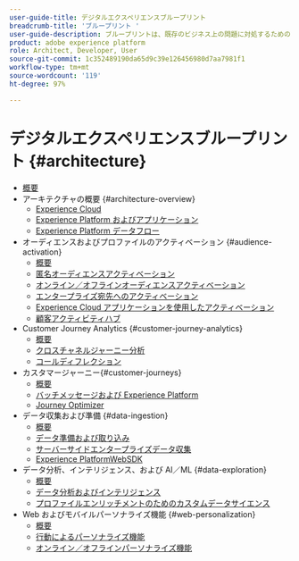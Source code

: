 ```yaml
---
user-guide-title: デジタルエクスペリエンスブループリント
breadcrumb-title: 'ブループリント '
user-guide-description: ブループリントは、既存のビジネス上の問題に対処するための反復可能な実装で、アーキテクチャ図、技術上の考慮事項および関連ドキュメントリンクが含まれます。
product: adobe experience platform
role: Architect, Developer, User
source-git-commit: 1c352489190da65d9c39e126456980d7aa7981f1
workflow-type: tm+mt
source-wordcount: '119'
ht-degree: 97%

---
```


# デジタルエクスペリエンスブループリント {#architecture}

+ [概要](/help/blueprints/overview.md)
+ アーキテクチャの概要 {#architecture-overview}
   + [Experience Cloud](/help/blueprints/experience-platform/experience-cloud.md)
   + [Experience Platform およびアプリケーション](/help/blueprints/experience-platform/platform-applications.md)
   + [Experience Platform データフロー](/help/blueprints/experience-platform/platform-data-flow.md)
+ オーディエンスおよびプロファイルのアクティベーション {#audience-activation}
   + [概要](/help/blueprints/audience-activation/overview.md)
   + [匿名オーディエンスアクティベーション](/help/blueprints/audience-activation/anonymous.md)
   + [オンライン／オフラインオーディエンスアクティベーション](/help/blueprints/audience-activation/online-offline.md)
   + [エンタープライズ宛先へのアクティベーション](/help/blueprints/audience-activation/enterprise-destinations.md)
   + [Experience Cloud アプリケーションを使用したアクティベーション](/help/blueprints/audience-activation/platform-and-applications.md)
   + [顧客アクティビティハブ](/help/blueprints/audience-activation/customer-activity.md)
+ Customer Journey Analytics {#customer-journey-analytics}
   + [概要](/help/blueprints/customer-journey-analytics/overview.md)
   + [クロスチャネルジャーニー分析](/help/blueprints/customer-journey-analytics/digital-behavioral-data-consolidation.md)
   + [コールディフレクション](/help/blueprints/customer-journey-analytics/call-deflect.md)
+ カスタマージャーニー{#customer-journeys}
   + [概要](/help/blueprints/customer-journeys/overview.md)
   + [バッチメッセージおよび Experience Platform](/help/blueprints/customer-journeys/batch-messaging.md)
   + [Journey Optimizer](/help/blueprints/customer-journeys/journey-optimizer.md)
+ データ収集および準備 {#data-ingestion}
   + [概要](/help/blueprints/data-ingestion/overview.md)
   + [データ準備および取り込み](/help/blueprints/data-ingestion/ingestion.md)
   + [サーバーサイドエンタープライズデータ収集](/help/blueprints/data-ingestion/server-side-collection.md)
   + [Experience PlatformWebSDK](/help/blueprints/data-ingestion/websdk.md)
+ データ分析、インテリジェンス、および AI／ML {#data-exploration}
   + [概要](/help/blueprints/data-insights/overview.md)
   + [データ分析およびインテリジェンス](/help/blueprints/data-insights/analysis.md)
   + [プロファイルエンリッチメントのためのカスタムデータサイエンス](/help/blueprints/data-insights/data-science.md)
+ Web およびモバイルパーソナライズ機能 {#web-personalization}
   + [概要](/help/blueprints/web-personalization/overview.md)
   + [行動によるパーソナライズ機能](/help/blueprints/web-personalization/behavioral.md)
   + [オンライン／オフラインパーソナライズ機能](/help/blueprints/web-personalization/online-offline.md)

